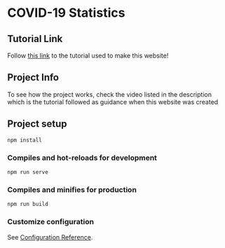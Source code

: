 # COVID-19 Statistics

## Tutorial Link

Follow [this link](https://www.youtube.com/watch?v=m-MAIpnH9ag) to the tutorial used to make this website!

## Project Info

To see how the project works, check the video listed in the description which is the tutorial followed as guidance when this website was created

## Project setup
```
npm install
```

### Compiles and hot-reloads for development
```
npm run serve
```

### Compiles and minifies for production
```
npm run build
```

### Customize configuration
See [Configuration Reference](https://cli.vuejs.org/config/).
